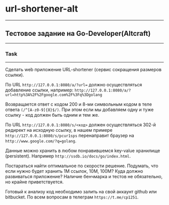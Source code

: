 # url-shortener-alt
___
## Тестовое задание на Go-Developer(Altcraft)
___
### Task
___
Сделать web приложение URL-shortener (сервис сокращения размеров ссылки).

По URL `http://127.0.0.1:8080/a/?url=` должно осуществляться добавление ссылки, например: `http://127.0.0.1:8080/a/?url=http%3A%2F%2Fgoogle.com%2F%3Fq%3Dgolang`

Возвращается ответ с кодом 200 и 8-ми символьным кодом в теле ответа `(/^[A-z0-9]{8}$/)`. При этом если мы добавляем одну и туже ссылку - код должен быть одним и тем же.

По URL `http://127.0.0.1:8080/s/<код>` должен осуществляться 302-й редирект на исходную ссылку, в нашем примере `http://127.0.0.1:8080/s/pcur1sps` перенаправит браузер на `http://www.google.com/?q=golang`.

Данные можно хранить в любом понравившемся key-value хранилище (persistent). Например `http://ssdb.io/docs/go/index.html`.

Постараться найти оптимальное по скорости решение. Подумать, что если нужно будет хранить 1M ссылок, 10M, 100M? Куда должно развиваться приложение? Наличие бенчмарка и тестов не обязательно, но крайне приветствуется.

Готовый к анализу код необходимо залить на свой аккаунт github или bitbucket. По всем вопросам в телеграм `https://t.me/cp1251`.